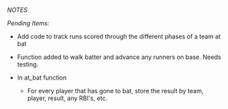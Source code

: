 *NOTES*

_Pending Items:_

   - Add code to track runs scored through the different phases of a team at bat

   - Function added to walk batter and advance any runners on base. Needs testing.

   - In at_bat function
      - For every player that has gone to bat, store the result by team, player, result, any RBI's, etc.
